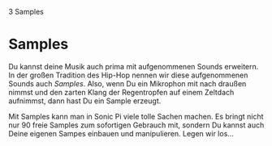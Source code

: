 3 Samples

# Samples

Du kannst deine Musik auch prima mit aufgenommenen Sounds erweitern. In 
der großen Tradition des Hip-Hop nennen wir diese aufgenommenen Sounds 
auch *Samples*. Also, wenn Du ein Mikrophon mit nach draußen nimmst und 
den zarten Klang der Regentropfen auf einem Zeltdach aufnimmst, dann 
hast Du ein Sample erzeugt.

Mit Samples kann man in Sonic Pi viele tolle Sachen machen. Es bringt 
nicht nur 90 freie Samples zum sofortigen Gebrauch mit, sondern Du 
kannst auch Deine eigenen Sampes einbauen und manipulieren. Legen wir 
los...
